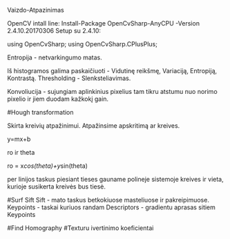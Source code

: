 Vaizdo-Atpazinimas

OpenCV intall line: Install-Package OpenCvSharp-AnyCPU -Version 2.4.10.20170306
Setup su 2.4.10:

using OpenCvSharp;
using OpenCvSharp.CPlusPlus;

Entropija - netvarkingumo matas.

Iš histogramos galima paskaičiuoti - Vidutinę reikšmę, Variaciją, Entropiją, Kontrastą.
Thresholding - Slenksteliavimas.

Konvoliucija - sujungiam aplinkinius pixelius tam tikru atstumu nuo norimo pixelio ir jiem duodam kažkokį gain.

#Hough transformation

Skirta kreivių atpažinimui.
Atpažinsime apskritimą ar kreives.

y=mx+b

ro ir theta

ro = x*cos(theta)+y*sin(theta)

per linijos taskus piesiant tieses gauname polineje sistemoje kreives ir vieta, kurioje susikerta kreivės bus tiesė.

#Surf Sift
Sift - mato taskus betkokiuose masteliuose ir pakreipimuose.
Keypoints - taskai kuriuos randam
Descriptors - gradientu aprasas sitiem Keypoints

#Find Homography
#Texturu ivertinimo koeficientai 

